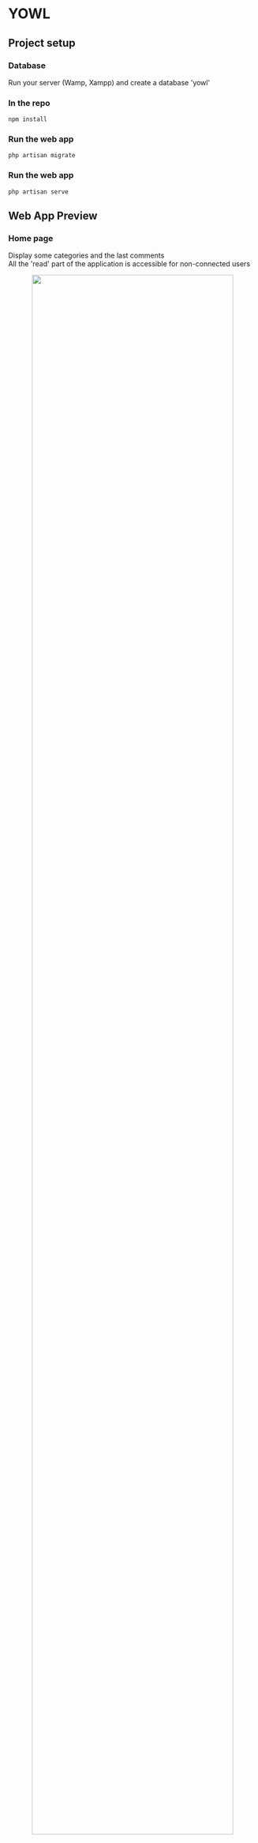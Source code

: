 # YOWL

## Project setup

### Database 

Run your server (Wamp, Xampp) and create a database 'yowl'

### In the repo 
```
npm install
```

### Run the web app 
```
php artisan migrate
```

### Run the web app 
```
php artisan serve
```

## Web App Preview

### Home page

Display some categories and the last comments
<br>
All the 'read' part of the application is accessible for non-connected users

<p align="center">
  <img src=".github/yowl_homepage.jpg" width="90%;" />
</p>

### Sign up

Form for inscription 

<p align="center">
  <img src=".github/yowl_signup.jpg" width="90%;" />
</p>

### Sign in

Form for inscription with a search in the data base for the user if he exists

<p align="center">
  <img src=".github/yowl_signin.jpg" width="90%;" />
</p>
<p align="center">
  <img src=".github/yowl_signin_wrong.jpg" width="90%;" />
</p>

The user is logged so he can log out now in the navbar

### Profile page

Different if the user connected is an admin or not

<p align="center">
  <img src=".github/yowl_user_page.jpg" width="90%;" />
</p>
<p align="center">
  <img src=".github/yowl_admin_page.jpg" width="90%;" />
</p>

### Update the profile

Form for update user profile 

<p align="center">
  <img src=".github/yowl_update_profile.jpg" width="90%;" />
</p>

### Admin CRUD

Page only accessible for admin users where they can see, create, update, delete anything

<p align="center">
  <img src=".github/yowl_admin_control_page.jpg" width="90%;" />
</p>

### Update form

Form for update a content 

<p align="center">
  <img src=".github/yowl_update_form.jpg" width="90%;" />
</p>

### Navigation to see the posts

Page where all categories are display 

<p align="center">
  <img src=".github/yowl_categories.jpg" width="90%;" />
</p>

When the user clicks on a category, he is diricted on the subcategories

<p align="center">
  <img src=".github/yowl_subcategories.jpg" width="90%;" />
</p>

And finally posts that are in this subcategory 

<p align="center">
  <img src=".github/yowl_posts.jpg" width="90%;" />
</p>

Page for each post with related comments and if the user is logged, the possibility to comment

<p align="center">
  <img src=".github/yowl_postshow.jpg" width="90%;" />
</p>

### Posting a subject

Firstly the user need to choose the category of his futur post 

<p align="center">
  <img src=".github/yowl_create_post1.jpg" width="90%;" />
</p>

And then the form 

<p align="center">
  <img src=".github/yowl_create_post2.jpg" width="90%;" />
</p>

## Authors
- [PIEMONTE Gianni](https://github.com/giannipiemonte)
- [GABILLOUX Jérôme](https://github.com/jgabilloux)
- [PEREIRA-VARELA Jessy](https://github.com/Jessy06)
- [FREGONA Tristan](https://github.com/Tfregona)
